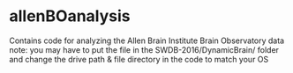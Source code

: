 # allenBOanalysis
Contains code for analyzing the Allen Brain Institute Brain Observatory data
note: you may have to put the file in the SWDB-2016/DynamicBrain/ folder and change the drive path & file directory in the code to match your OS
